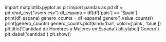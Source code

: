 import matplotlib.pyplot as plt 
import pandas as pd 
df = pd.read_csv("users.csv") 
df_espana = df[df['pais'] == 'Spain']
print(df_espana)
genero_counts = df_espana['genero'].value_counts()
print(genero_counts)
genero_counts.plot(kind='bar', color=['pink', 'blue'])
plt.title('Cantidad de Hombres y Mujeres en España') 
plt.ylabel('Genero')
plt.xlabel('cantidad')
plt.show()
